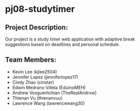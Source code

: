 # **pj08-studytimer**

## Project Description:
Our project is a study timer web application with adaptive break suggestions based on deadlines and personal schedule.

## Team Members:
- Kevin Lee (kjlee2504)
- Jennifer Lopez (jenniferlopez17)
- Cindy Zhao (cinstar)
- Edwin Medrano Villela (EduinoMEH)
- Andrew Vosgueritchian (TheRealAndrxw)
- Thienan Vu (thienanvuu)
- Lawrence Wang (lawrencewang30)
